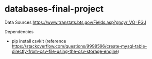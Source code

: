 # databases-final-project

Data Sources
https://www.transtats.bts.gov/Fields.asp?gnoyr_VQ=FGJ

Dependencies
- pip install csvkit (reference  https://stackoverflow.com/questions/9998596/create-mysql-table-directly-from-csv-file-using-the-csv-storage-engine)
